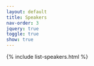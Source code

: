 ```yaml
---
layout: default
title: Speakers
nav-order: 3
jquery: true
toggle: true
show: true
---
```


{% include list-speakers.html %}
